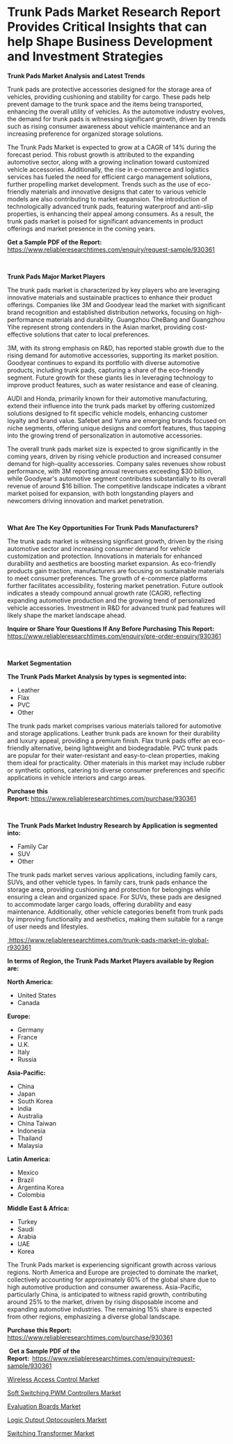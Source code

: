 <p><h1>Trunk Pads Market Research Report Provides Critical Insights that can help Shape Business Development and Investment Strategies</h1></p><p><strong>Trunk Pads Market Analysis and Latest Trends</strong></p>
<p><p>Trunk pads are protective accessories designed for the storage area of vehicles, providing cushioning and stability for cargo. These pads help prevent damage to the trunk space and the items being transported, enhancing the overall utility of vehicles. As the automotive industry evolves, the demand for trunk pads is witnessing significant growth, driven by trends such as rising consumer awareness about vehicle maintenance and an increasing preference for organized storage solutions.</p><p>The Trunk Pads Market is expected to grow at a CAGR of 14% during the forecast period. This robust growth is attributed to the expanding automotive sector, along with a growing inclination toward customized vehicle accessories. Additionally, the rise in e-commerce and logistics services has fueled the need for efficient cargo management solutions, further propelling market development. Trends such as the use of eco-friendly materials and innovative designs that cater to various vehicle models are also contributing to market expansion. The introduction of technologically advanced trunk pads, featuring waterproof and anti-slip properties, is enhancing their appeal among consumers. As a result, the trunk pads market is poised for significant advancements in product offerings and market presence in the coming years.</p></p>
<p><strong>Get a Sample PDF of the Report:&nbsp;</strong> <a href="https://www.reliableresearchtimes.com/enquiry/request-sample/930361?utm_campaign=1692&utm_medium=2&utm_source=Github&utm_content=ia&utm_term=18102024&utm_id=trunk-pads">https://www.reliableresearchtimes.com/enquiry/request-sample/930361</a></p>
<p>&nbsp;</p>
<p><strong>Trunk Pads Major Market Players</strong></p>
<p><p>The trunk pads market is characterized by key players who are leveraging innovative materials and sustainable practices to enhance their product offerings. Companies like 3M and Goodyear lead the market with significant brand recognition and established distribution networks, focusing on high-performance materials and durability. Guangzhou CheBang and Guangzhou Yihe represent strong contenders in the Asian market, providing cost-effective solutions that cater to local preferences.</p><p>3M, with its strong emphasis on R&D, has reported stable growth due to the rising demand for automotive accessories, supporting its market position. Goodyear continues to expand its portfolio with diverse automotive products, including trunk pads, capturing a share of the eco-friendly segment. Future growth for these giants lies in leveraging technology to improve product features, such as water resistance and ease of cleaning.</p><p>AUDI and Honda, primarily known for their automotive manufacturing, extend their influence into the trunk pads market by offering customized solutions designed to fit specific vehicle models, enhancing customer loyalty and brand value. Safebet and Yuma are emerging brands focused on niche segments, offering unique designs and comfort features, thus tapping into the growing trend of personalization in automotive accessories.</p><p>The overall trunk pads market size is expected to grow significantly in the coming years, driven by rising vehicle production and increased consumer demand for high-quality accessories. Company sales revenues show robust performance, with 3M reporting annual revenues exceeding $30 billion, while Goodyear's automotive segment contributes substantially to its overall revenue of around $16 billion. The competitive landscape indicates a vibrant market poised for expansion, with both longstanding players and newcomers driving innovation and market penetration.</p></p>
<p>&nbsp;</p>
<p><strong>What Are The Key Opportunities For Trunk Pads Manufacturers?</strong></p>
<p><p>The trunk pads market is witnessing significant growth, driven by the rising automotive sector and increasing consumer demand for vehicle customization and protection. Innovations in materials for enhanced durability and aesthetics are boosting market expansion. As eco-friendly products gain traction, manufacturers are focusing on sustainable materials to meet consumer preferences. The growth of e-commerce platforms further facilitates accessibility, fostering market penetration. Future outlook indicates a steady compound annual growth rate (CAGR), reflecting expanding automotive production and the growing trend of personalized vehicle accessories. Investment in R&D for advanced trunk pad features will likely shape the market landscape ahead.</p></p>
<p><strong>Inquire or Share Your Questions If Any Before Purchasing This Report:</strong> <a href="https://www.reliableresearchtimes.com/enquiry/pre-order-enquiry/930361?utm_campaign=1692&utm_medium=2&utm_source=Github&utm_content=ia&utm_term=18102024&utm_id=trunk-pads">https://www.reliableresearchtimes.com/enquiry/pre-order-enquiry/930361</a></p>
<p>&nbsp;</p>
<p><strong>Market Segmentation</strong></p>
<p><strong>The Trunk Pads Market Analysis by types is segmented into:</strong></p>
<p><ul><li>Leather</li><li>Flax</li><li>PVC</li><li>Other</li></ul></p>
<p><p>The trunk pads market comprises various materials tailored for automotive and storage applications. Leather trunk pads are known for their durability and luxury appeal, providing a premium finish. Flax trunk pads offer an eco-friendly alternative, being lightweight and biodegradable. PVC trunk pads are popular for their water-resistant and easy-to-clean properties, making them ideal for practicality. Other materials in this market may include rubber or synthetic options, catering to diverse consumer preferences and specific applications in vehicle interiors and cargo areas.</p></p>
<p><strong>Purchase this Report:&nbsp;</strong><a href="https://www.reliableresearchtimes.com/purchase/930361?utm_campaign=1692&utm_medium=2&utm_source=Github&utm_content=ia&utm_term=18102024&utm_id=trunk-pads">https://www.reliableresearchtimes.com/purchase/930361</a></p>
<p>&nbsp;</p>
<p><strong>The Trunk Pads Market Industry Research by Application is segmented into:</strong></p>
<p><ul><li>Family Car</li><li>SUV</li><li>Other</li></ul></p>
<p><p>The trunk pads market serves various applications, including family cars, SUVs, and other vehicle types. In family cars, trunk pads enhance the storage area, providing cushioning and protection for belongings while ensuring a clean and organized space. For SUVs, these pads are designed to accommodate larger cargo loads, offering durability and easy maintenance. Additionally, other vehicle categories benefit from trunk pads by improving functionality and aesthetics, making them suitable for a range of user needs and lifestyles.</p></p>
<p><a href="https://www.reliableresearchtimes.com/trunk-pads-market-in-global-r930361?utm_campaign=1692&utm_medium=2&utm_source=Github&utm_content=ia&utm_term=18102024&utm_id=trunk-pads">&nbsp;https://www.reliableresearchtimes.com/trunk-pads-market-in-global-r930361</a></p>
<p><strong>In terms of Region, the Trunk Pads Market Players available by Region are:</strong></p>
<p>
    <p> <strong> North America: </strong>
        <ul>
            <li>United States</li>
            <li>Canada</li>
        </ul>
        </p> 
    <p> <strong> Europe: </strong>
        <ul>
            <li>Germany</li>
            <li>France</li>
            <li>U.K.</li>
            <li>Italy</li>
            <li>Russia</li>
        </ul>
        </p> 
    <p> <strong> Asia-Pacific: </strong>
        <ul>
            <li>China</li>
            <li>Japan</li>
            <li>South Korea</li>
            <li>India</li>
            <li>Australia</li>
            <li>China Taiwan</li>
            <li>Indonesia</li>
            <li>Thailand</li>
            <li>Malaysia</li>
        </ul>
        </p> 
    <p> <strong> Latin America: </strong>
        <ul>
            <li>Mexico</li>
            <li>Brazil</li>
            <li>Argentina Korea</li>
            <li>Colombia</li>
        </ul>
        </p> 
    <p> <strong> Middle East & Africa: </strong>
        <ul>
            <li>Turkey</li>
            <li>Saudi</li>
            <li>Arabia</li>
            <li>UAE</li>
            <li>Korea</li>
        </ul>
    </p>
    </p>
<p><p>The Trunk Pads market is experiencing significant growth across various regions. North America and Europe are projected to dominate the market, collectively accounting for approximately 60% of the global share due to high automotive production and consumer awareness. Asia-Pacific, particularly China, is anticipated to witness rapid growth, contributing around 25% to the market, driven by rising disposable income and expanding automotive industries. The remaining 15% share is expected from other regions, emphasizing a diverse global landscape.</p></p>
<p><strong>Purchase this Report: </strong><a href="https://www.reliableresearchtimes.com/purchase/930361?utm_campaign=1692&utm_medium=2&utm_source=Github&utm_content=ia&utm_term=18102024&utm_id=trunk-pads">https://www.reliableresearchtimes.com/purchase/930361</a></p>
<p>&nbsp;<strong>Get a Sample PDF of the Report:&nbsp;&nbsp;</strong><a href="https://www.reliableresearchtimes.com/enquiry/request-sample/930361?utm_campaign=1692&utm_medium=2&utm_source=Github&utm_content=ia&utm_term=18102024&utm_id=trunk-pads">https://www.reliableresearchtimes.com/enquiry/request-sample/930361</a></p>
<p><strong></strong></p>
<p><p><a href="https://www.linkedin.com/pulse/wireless-access-control-market-global-insights-sales-r9isf?utm_campaign=1692&utm_medium=2&utm_source=Github&utm_content=ia&utm_term=18102024&utm_id=trunk-pads">Wireless Access Control Market</a></p><p><a href="https://www.linkedin.com/pulse/future-innovation-global-soft-switching-pwm-controllers-market-rtvhf?utm_campaign=1692&utm_medium=2&utm_source=Github&utm_content=ia&utm_term=18102024&utm_id=trunk-pads">Soft Switching PWM Controllers Market</a></p><p><a href="https://www.linkedin.com/pulse/in-depth-evaluation-boards-market-review-size-share-147cagr-growth-udxkf?utm_campaign=1692&utm_medium=2&utm_source=Github&utm_content=ia&utm_term=18102024&utm_id=trunk-pads">Evaluation Boards Market</a></p><p><a href="https://www.linkedin.com/pulse/pulse-logic-output-optocouplers-rhythms-change-market-resonance-hjubf?utm_campaign=1692&utm_medium=2&utm_source=Github&utm_content=ia&utm_term=18102024&utm_id=trunk-pads">Logic Output Optocouplers Market</a></p><p><a href="https://www.linkedin.com/pulse/switching-transformer-market-outlook-complete-industry-analysis-xcavf?utm_campaign=1692&utm_medium=2&utm_source=Github&utm_content=ia&utm_term=18102024&utm_id=trunk-pads">Switching Transformer Market</a></p></p>